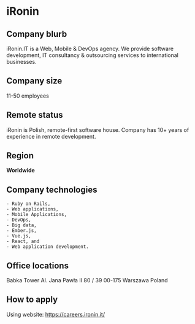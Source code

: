 # iRonin

## Company blurb

iRonin.IT is a Web, Mobile & DevOps agency. We provide software development, IT consultancy & outsourcing services to international businesses.

## Company size

11-50 employees

## Remote status

iRonin is Polish, remote-first software house. Company has 10+ years of experience in remote development.

## Region

**Worldwide**

## Company technologies

    - Ruby on Rails,
    - Web applications,
    - Mobile Applications,
    - DevOps,
    - Big data,
    - Ember.js,
    - Vue.js,
    - React, and
    - Web application development.

## Office locations

Babka Tower
Al. Jana Pawła II 80 / 39
00-175 Warszawa
Poland

## How to apply

Using website: https://careers.ironin.it/
